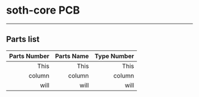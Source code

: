 # soth-core PCB

---

## Parts list

| Parts Number | Parts Name  | Type Number  |
|-------------:|------------:|-------------:|
|   This       |        This |     This     |
| column       |      column |    column    |
| will         |        will |     will     |
